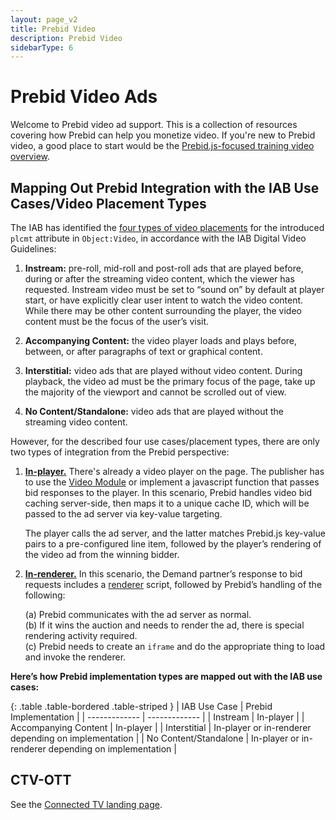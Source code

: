```yaml
---
layout: page_v2
title: Prebid Video
description: Prebid Video
sidebarType: 6
---
```


# Prebid Video Ads

Welcome to Prebid video ad support. This is a collection of resources covering
how Prebid can help you monetize video. If you're new to Prebid video, a
good place to start would be the [Prebid.js-focused training video overview](/prebid-video/video-overview-video.html).

## Mapping Out Prebid Integration with the IAB Use Cases/Video Placement Types

The IAB has identified the [four types of video placements](https://github.com/InteractiveAdvertisingBureau/AdCOM/blob/main/AdCOM%20v1.0%20FINAL.md#list_plcmtsubtypesvideo) for the introduced `plcmt` attribute in `Object:Video`, in accordance with the IAB Digital Video Guidelines: 

1. **Instream:** pre-roll, mid-roll and post-roll ads that are played before, during or after the streaming video content, which the viewer has requested. Instream video must be set to “sound on” by default at player start, or have explicitly clear user intent to watch the video content. While there may be other content surrounding the player, the video content must be the focus of the user’s visit.

2. **Accompanying Content:** the video player loads and plays before, between, or after paragraphs of text or graphical content.

3. **Interstitial:** video ads that are played without video content. During playback, the video ad must be the primary focus of the page, take up the majority of the viewport and cannot be scrolled out of view.

4. **No Content/Standalone:** video ads that are played without the streaming video content.

However, for the described four use cases/placement types, there are only two types of integration from the Prebid perspective:

1. [**In-player.**](/prebid-video/video-overview#in-player-integration) There's already a video player on the page. The publisher has to use the [Video Module](https://docs.prebid.org/prebid-video/video-module.html) or implement a javascript function that passes bid responses to the player. In this scenario, Prebid handles video bid caching server-side, then maps it to a unique cache ID, which will be passed to the ad server via key-value targeting. 

   The player calls the ad server, and the latter matches Prebid.js key-value pairs to a pre-configured line item, followed by the player’s rendering of the video ad from the winning bidder. 

2. [**In-renderer.**](/prebid-video/video-overview#in-renderer-integration) In this scenario, the Demand partner’s response to bid requests includes a [renderer](/overview/glossary#renderer) script, followed by Prebid’s handling of the following: 

   (a) Prebid communicates with the ad server as normal.   
   (b) If it wins the auction and needs to render the ad, there is special rendering activity required.  
   (c) Prebid needs to create an `iframe` and do the appropriate thing to load and invoke the renderer. 

**Here’s how Prebid implementation types are mapped out with the IAB use cases:**

{: .table .table-bordered .table-striped }
| IAB Use Case  | Prebid Implementation |
| ------------- | ------------- |
| Instream | In-player  |
| Accompanying Content | In-player  |
| Interstitial | In-player or in-renderer depending on implementation  |
| No Content/Standalone | In-player or in-renderer depending on implementation  |

## CTV-OTT

See the [Connected TV landing page](/formats/ctv.html).
